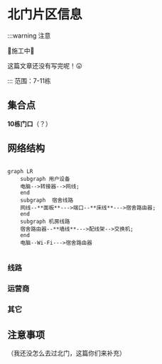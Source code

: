 # 北门片区信息
:::warning 注意

🚧施工中🚧

这篇文章还没有写完呢！😛

:::
范围：7-11栋
## 集合点
**10栋门口**（？）
## 网络结构
```mermaid

graph LR
    subgraph 用户设备
    电脑-->转接器-->网线;
    end
    subgraph  宿舍线路 
    网线--**面板**--->端口--**床线**--->宿舍路由器;
    end
    subgraph 机房线路
    宿舍路由器--**墙线**--->配线架-->交换机;
    end
    电脑--Wi-Fi--->宿舍路由器
    
```
### 线路
### 运营商
### 其它
## 注意事项

（我还没怎么去过北门，这篇你们来补充）
